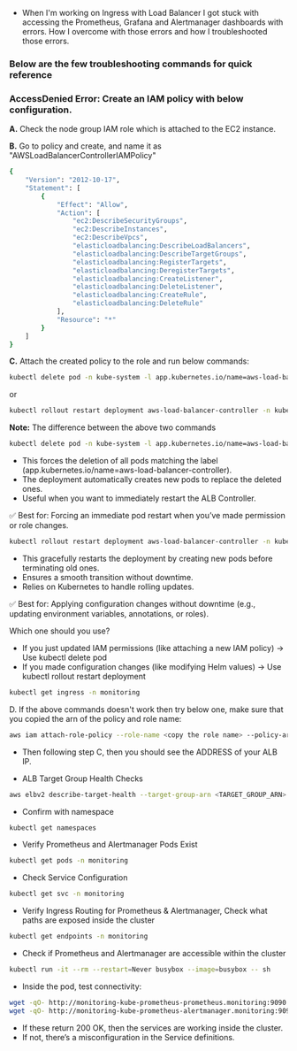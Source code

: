 - When I'm working on Ingress with Load Balancer I got stuck with accessing the Prometheus, Grafana and Alertmanager dashboards with errors. How I overcome with those errors and how I troubleshooted those errors.
### Below are the few troubleshooting commands for quick reference

### AccessDenied Error: Create an IAM policy with below configuration.

**A.** Check the node group IAM role which is attached to the EC2 instance.

**B.** Go to policy and create, and name it as "AWSLoadBalancerControllerIAMPolicy"
```bash
{
    "Version": "2012-10-17",
    "Statement": [
        {
            "Effect": "Allow",
            "Action": [
                "ec2:DescribeSecurityGroups",
                "ec2:DescribeInstances",
                "ec2:DescribeVpcs",
                "elasticloadbalancing:DescribeLoadBalancers",
                "elasticloadbalancing:DescribeTargetGroups",
                "elasticloadbalancing:RegisterTargets",
                "elasticloadbalancing:DeregisterTargets",
                "elasticloadbalancing:CreateListener",
                "elasticloadbalancing:DeleteListener",
                "elasticloadbalancing:CreateRule",
                "elasticloadbalancing:DeleteRule"
            ],
            "Resource": "*"
        }
    ]
}
```
**C.** Attach the created policy to the role and run below commands:
```bash
kubectl delete pod -n kube-system -l app.kubernetes.io/name=aws-load-balancer-controller
```
or
```bash
kubectl rollout restart deployment aws-load-balancer-controller -n kube-system
```
**Note:** The difference between the above two commands
```bash
kubectl delete pod -n kube-system -l app.kubernetes.io/name=aws-load-balancer-controller
```
- This forces the deletion of all pods matching the label (app.kubernetes.io/name=aws-load-balancer-controller).
- The deployment automatically creates new pods to replace the deleted ones.
- Useful when you want to immediately restart the ALB Controller.

✅ Best for: Forcing an immediate pod restart when you’ve made permission or role changes.

```bash
kubectl rollout restart deployment aws-load-balancer-controller -n kube-system
```
- This gracefully restarts the deployment by creating new pods before terminating old ones.
- Ensures a smooth transition without downtime.
- Relies on Kubernetes to handle rolling updates.

✅ Best for: Applying configuration changes without downtime (e.g., updating environment variables, annotations, or roles).

Which one should you use?
- If you just updated IAM permissions (like attaching a new IAM policy) → Use kubectl delete pod
- If you made configuration changes (like modifying Helm values) → Use kubectl rollout restart deployment

```bash 
kubectl get ingress -n monitoring
```

D. If the above commands doesn't work then try below one, make sure that you copied the arn of the policy and role name:
```bash
aws iam attach-role-policy --role-name <copy the role name> --policy-arn <copy the policy arn>
```
- Then following step C, then you should see the ADDRESS of your ALB IP.

- ALB Target Group Health Checks
```bash
aws elbv2 describe-target-health --target-group-arn <TARGET_GROUP_ARN>
```

- Confirm with namespace
```bash
kubectl get namespaces
```

- Verify Prometheus and Alertmanager Pods Exist
```bash
kubectl get pods -n monitoring
```

- Check Service Configuration
```bash
kubectl get svc -n monitoring
```

- Verify Ingress Routing for Prometheus & Alertmanager, Check what paths are exposed inside the cluster
```bash
kubectl get endpoints -n monitoring
```

- Check if Prometheus and Alertmanager are accessible within the cluster
```bash
kubectl run -it --rm --restart=Never busybox --image=busybox -- sh
```
- Inside the pod, test connectivity:
```bash
wget -qO- http://monitoring-kube-prometheus-prometheus.monitoring:9090
wget -qO- http://monitoring-kube-prometheus-alertmanager.monitoring:9093
```

- If these return 200 OK, then the services are working inside the cluster.
- If not, there’s a misconfiguration in the Service definitions.

